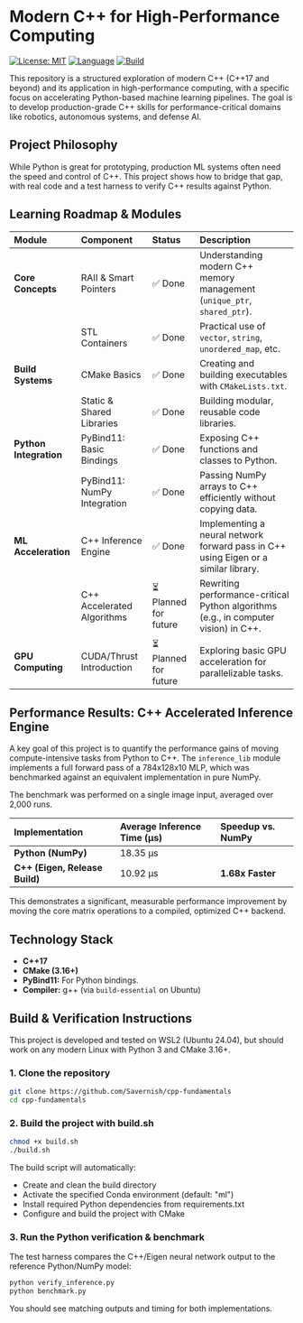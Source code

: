 # Modern C++ for High-Performance Computing

[![License: MIT](https://img.shields.io/badge/License-MIT-yellow.svg)](https://opensource.org/licenses/MIT)
[![Language](https://img.shields.io/badge/C%2B%2B-17-blue.svg)](https://isocpp.org/)
[![Build](https://img.shields.io/badge/build-CMake-green.svg)](https://cmake.org/)

This repository is a structured exploration of modern C++ (C++17 and beyond) and its application in high-performance computing, with a specific focus on accelerating Python-based machine learning pipelines. The goal is to develop production-grade C++ skills for performance-critical domains like robotics, autonomous systems, and defense AI.

## Project Philosophy

While Python is great for prototyping, production ML systems often need the speed and control of C++. This project shows how to bridge that gap, with real code and a test harness to verify C++ results against Python.

## Learning Roadmap & Modules

| Module | Component | Status | Description |
| :--- | :--- | :--- | :--- |
| **Core Concepts** | RAII & Smart Pointers | ✅ Done | Understanding modern C++ memory management (`unique_ptr`, `shared_ptr`). |
| | STL Containers | ✅ Done | Practical use of `vector`, `string`, `unordered_map`, etc. |
| **Build Systems** | CMake Basics | ✅ Done | Creating and building executables with `CMakeLists.txt`. |
| | Static & Shared Libraries | ✅ Done | Building modular, reusable code libraries. |
| **Python Integration** | PyBind11: Basic Bindings | ✅ Done | Exposing C++ functions and classes to Python. |
| | PyBind11: NumPy Integration | ✅ Done | Passing NumPy arrays to C++ efficiently without copying data. |
| **ML Acceleration** | C++ Inference Engine | ✅ Done | Implementing a neural network forward pass in C++ using Eigen or a similar library. |
| | C++ Accelerated Algorithms | ⏳ Planned for future | Rewriting performance-critical Python algorithms (e.g., in computer vision) in C++. |
| **GPU Computing** | CUDA/Thrust Introduction | ⏳ Planned for future | Exploring basic GPU acceleration for parallelizable tasks. |

## Performance Results: C++ Accelerated Inference Engine

A key goal of this project is to quantify the performance gains of moving compute-intensive tasks from Python to C++. The `inference_lib` module implements a full forward pass of a 784x128x10 MLP, which was benchmarked against an equivalent implementation in pure NumPy.

The benchmark was performed on a single image input, averaged over 2,000 runs.

| Implementation | Average Inference Time (µs) | Speedup vs. NumPy |
| :--- | :--- | :--- |
| **Python (NumPy)** | 18.35 µs |
| **C++ (Eigen, Release Build)** | 10.92 µs | **1.68x Faster** |


This demonstrates a significant, measurable performance improvement by moving the core matrix operations to a compiled, optimized C++ backend.

## Technology Stack

* **C++17**
* **CMake (3.16+)**
* **PyBind11:** For Python bindings.
* **Compiler:** g++ (via `build-essential` on Ubuntu)

## Build & Verification Instructions


This project is developed and tested on WSL2 (Ubuntu 24.04), but should work on any modern Linux with Python 3 and CMake 3.16+.

### 1. Clone the repository
```bash
git clone https://github.com/Savernish/cpp-fundamentals
cd cpp-fundamentals
```

### 2. Build the project with build.sh
```bash
chmod +x build.sh
./build.sh
```
The build script will automatically:
- Create and clean the build directory
- Activate the specified Conda environment (default: "ml")
- Install required Python dependencies from requirements.txt
- Configure and build the project with CMake

### 3. Run the Python verification & benchmark
The test harness compares the C++/Eigen neural network output to the reference Python/NumPy model:
```bash
python verify_inference.py
python benchmark.py
```
You should see matching outputs and timing for both implementations.
